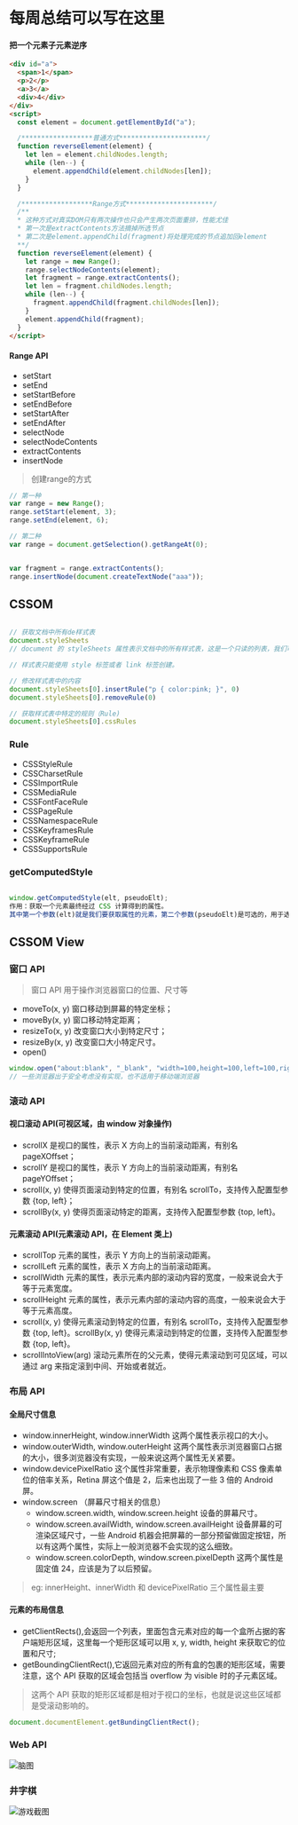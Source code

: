 # 每周总结可以写在这里

#### 把一个元素子元素逆序

```html
<div id="a">
  <span>1</span>
  <p>2</p>
  <a>3</a>
  <div>4</div>
</div>
<script>
  const element = document.getElementById("a");

  /******************普通方式**********************/
  function reverseElement(element) {
    let len = element.childNodes.length;
    while (len--) {
      element.appendChild(element.childNodes[len]);
    }
  }

  /******************Range方式**********************/
  /**
  * 这种方式对真实DOM只有两次操作也只会产生两次页面重排，性能尤佳
  * 第一次是extractContents方法摘掉所选节点
  * 第二次是element.appendChild(fragment)将处理完成的节点追加回element
  **/
  function reverseElement(element) {
    let range = new Range();
    range.selectNodeContents(element);
    let fragment = range.extractContents();
    let len = fragment.childNodes.length;
    while (len--) {
      fragment.appendChild(fragment.childNodes[len]);
    }
    element.appendChild(fragment);
  }
</script>
```

#### Range API

- setStart
- setEnd
- setStartBefore
- setEndBefore
- setStartAfter
- setEndAfter
- selectNode
- selectNodeContents
- extractContents
- insertNode

>创建range的方式

```js
// 第一种
var range = new Range();
range.setStart(element, 3);
range.setEnd(element, 6);

// 第二种
var range = document.getSelection().getRangeAt(0);


var fragment = range.extractContents();
range.insertNode(document.createTextNode("aaa"));
```

## CSSOM

```js

// 获取文档中所有de样式表
document.styleSheets
// document 的 styleSheets 属性表示文档中的所有样式表，这是一个只读的列表，我们可以用方括号运算符下标访问样式表，也可以使用 item 方法来访问，它有 length 属性表示文档中的样式表数量。

// 样式表只能使用 style 标签或者 link 标签创建。

// 修改样式表中的内容
document.styleSheets[0].insertRule("p { color:pink; }", 0)
document.styleSheets[0].removeRule(0)

// 获取样式表中特定的规则（Rule)
document.styleSheets[0].cssRules

```

### Rule

- CSSStyleRule
- CSSCharsetRule
- CSSImportRule
- CSSMediaRule
- CSSFontFaceRule
- CSSPageRule
- CSSNamespaceRule
- CSSKeyframesRule
- CSSKeyframeRule
- CSSSupportsRule

### getComputedStyle

```js

window.getComputedStyle(elt, pseudoElt);
作用：获取一个元素最终经过 CSS 计算得到的属性。
其中第一个参数(elt)就是我们要获取属性的元素，第二个参数(pseudoElt)是可选的，用于选择伪元素
```

## CSSOM View

### 窗口 API

> 窗口 API 用于操作浏览器窗口的位置、尺寸等

- moveTo(x, y) 窗口移动到屏幕的特定坐标；
- moveBy(x, y) 窗口移动特定距离；
- resizeTo(x, y) 改变窗口大小到特定尺寸；
- resizeBy(x, y) 改变窗口大小特定尺寸。
- open()

```js
window.open("about:blank", "_blank", "width=100,height=100,left=100,right=100");
// 一些浏览器出于安全考虑没有实现，也不适用于移动端浏览器
```

### 滚动 API

#### 视口滚动 API(可视区域，由 window 对象操作)

- scrollX 是视口的属性，表示 X 方向上的当前滚动距离，有别名 pageXOffset；
- scrollY 是视口的属性，表示 Y 方向上的当前滚动距离，有别名 pageYOffset；
- scroll(x, y) 使得页面滚动到特定的位置，有别名 scrollTo，支持传入配置型参数 {top, left}；
- scrollBy(x, y) 使得页面滚动特定的距离，支持传入配置型参数 {top, left}。

#### 元素滚动 API(元素滚动 API，在 Element 类上)

- scrollTop 元素的属性，表示 Y 方向上的当前滚动距离。
- scrollLeft 元素的属性，表示 X 方向上的当前滚动距离。
- scrollWidth 元素的属性，表示元素内部的滚动内容的宽度，一般来说会大于等于元素宽度。
- scrollHeight 元素的属性，表示元素内部的滚动内容的高度，一般来说会大于等于元素高度。
- scroll(x, y) 使得元素滚动到特定的位置，有别名 scrollTo，支持传入配置型参数 {top, left}。scrollBy(x, y) 使得元素滚动到特定的位置，支持传入配置型参数 {top, left}。
- scrollIntoView(arg) 滚动元素所在的父元素，使得元素滚动到可见区域，可以通过 arg 来指定滚到中间、开始或者就近。

### 布局 API

#### 全局尺寸信息

- window.innerHeight, window.innerWidth 这两个属性表示视口的大小。
- window.outerWidth, window.outerHeight 这两个属性表示浏览器窗口占据的大小，很多浏览器没有实现，一般来说这两个属性无关紧要。
- window.devicePixelRatio 这个属性非常重要，表示物理像素和 CSS 像素单位的倍率关系，Retina 屏这个值是 2，后来也出现了一些 3 倍的 Android 屏。
- window.screen （屏幕尺寸相关的信息）
  - window.screen.width, window.screen.height 设备的屏幕尺寸。
  - window.screen.availWidth, window.screen.availHeight 设备屏幕的可渲染区域尺寸，一些 Android 机器会把屏幕的一部分预留做固定按钮，所以有这两个属性，实际上一般浏览器不会实现的这么细致。
  - window.screen.colorDepth, window.screen.pixelDepth 这两个属性是固定值 24，应该是为了以后预留。

> eg: innerHeight、innerWidth 和 devicePixelRatio 三个属性最主要

#### 元素的布局信息

- getClientRects(),会返回一个列表，里面包含元素对应的每一个盒所占据的客户端矩形区域，这里每一个矩形区域可以用 x, y, width, height 来获取它的位置和尺寸;
- getBoundingClientRect(),它返回元素对应的所有盒的包裹的矩形区域，需要注意，这个 API 获取的区域会包括当 overflow 为 visible 时的子元素区域。

>这两个 API 获取的矩形区域都是相对于视口的坐标，也就是说这些区域都是受滚动影响的。

```js
document.documentElement.getBundingClientRect();
```

### Web API

![脑图](./images/WebAPI.png)

### 井字棋

![游戏截图](./images/1.png)
